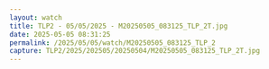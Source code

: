 ```yaml
---
layout: watch
title: TLP2 - 05/05/2025 - M20250505_083125_TLP_2T.jpg
date: 2025-05-05 08:31:25
permalink: /2025/05/05/watch/M20250505_083125_TLP_2
capture: TLP2/2025/202505/20250504/M20250505_083125_TLP_2T.jpg
---
```

